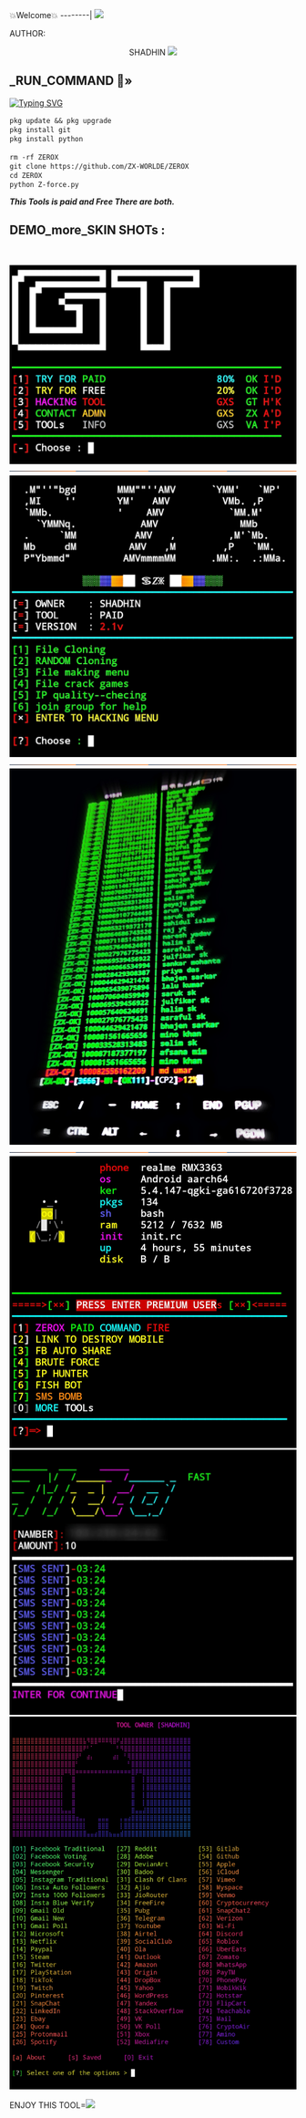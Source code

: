 
💥Welcome💥
--------|
![](https://media.tenor.com/iVCiM9W7cvYAAAAd/welcome.gif)



AUTHOR:
<p align="center">
SHADHIN <img src="https://emojis.slackmojis.com/emojis/images/1588315024/8823/hyperkitty.gif" width="35px"></i></b></h2> 

</br>
<p align="center">

<h2>_RUN_COMMAND 🔰» </h2>

[![Typing SVG](https://readme-typing-svg.demolab.com?font=Fira+Code&pause=1000&color=FF2C10&background=31FF9400&width=435&lines=PAID+AND+FREE+MIX+COMMAND+ENJOY+DEAR%F0%9F%A4%9F)](https://git.io/typing-svg)

```
pkg update && pkg upgrade
pkg install git
pkg install python

rm -rf ZEROX
git clone https://github.com/ZX-WORLDE/ZEROX
cd ZEROX
python Z-force.py
```

___This Tools is paid and Free There are both.___</br>

## DEMO_more_SKIN SHOTs :
<br>
<p align="center">
<img src="__more__/hom.jpg"/>
<img align="center" alt="line" src="https://github.com/DalpatRathore/dalpatrathore/blob/main/assets/images/line-2.svg">
<img src="__more__/pik.jpg"/>
<img align="center" alt="line" src="https://github.com/DalpatRathore/dalpatrathore/blob/main/assets/images/line-2.svg">
<img src="__more__/pik1.jpg"/>
<img align="center" alt="line" src="https://github.com/DalpatRathore/dalpatrathore/blob/main/assets/images/line-2.svg">
<img src="__more__/pik2.jpg"/>
<img src="__more__/pik3.jpg"/>
<img src="__more__/pik4.jpg"/>
</p>

ENJOY THIS TOOL=<img src="https://emoji.discord.st/emojis/768b108d-274f-4f44-a634-8477b16efce7.gif" width="25">
